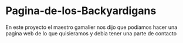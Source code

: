 # Pagina-de-los-Backyardigans
En este proyecto el maestro gamalier nos dijo que podiamos hacer una pagina web de lo que quisieramos y debia tener una parte de contacto
